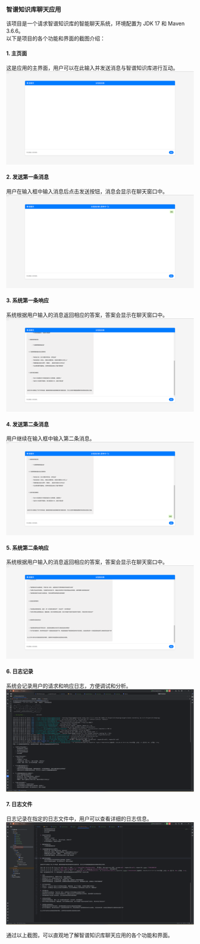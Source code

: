 ### 智谱知识库聊天应用

该项目是一个请求智谱知识库的智能聊天系统，环境配置为 JDK 17 和 Maven 3.6.6。  
以下是项目的各个功能和界面的截图介绍：

#### 1. 主页面
这是应用的主界面，用户可以在此输入并发送消息与智谱知识库进行互动。
![Home](./images/home.png)

#### 2. 发送第一条消息
用户在输入框中输入消息后点击发送按钮，消息会显示在聊天窗口中。
![Message 1](./images/msg1.png)

#### 3. 系统第一条响应
系统根据用户输入的消息返回相应的答案，答案会显示在聊天窗口中。
![Response 1](./images/response.png)

#### 4. 发送第二条消息
用户继续在输入框中输入第二条消息。
![Message 2](./images/msg2.png)

#### 5. 系统第二条响应
系统根据用户输入的消息返回相应的答案，答案会显示在聊天窗口中。
![Response 2](./images/response2.png)

#### 6. 日志记录
系统会记录用户的请求和响应日志，方便调试和分析。
![Log](./images/log.png)

#### 7. 日志文件
日志记录在指定的日志文件中，用户可以查看详细的日志信息。
![Log File](./images/logfile.png)

通过以上截图，可以直观地了解智谱知识库聊天应用的各个功能和界面。
